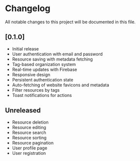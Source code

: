 # Changelog

All notable changes to this project will be documented in this file.

## [0.1.0]

- Initial release
- User authentication with email and password
- Resource saving with metadata fetching
- Tag-based organization system
- Real-time updates with Firebase
- Responsive design
- Persistent authentication state
- Auto-fetching of website favicons and metadata
- Filter resources by tags
- Toast notifications for actions

## Unreleased

- Resource deletion
- Resource editing
- Resource search
- Resource sorting
- Resource pagination
- User profile page
- User registration
